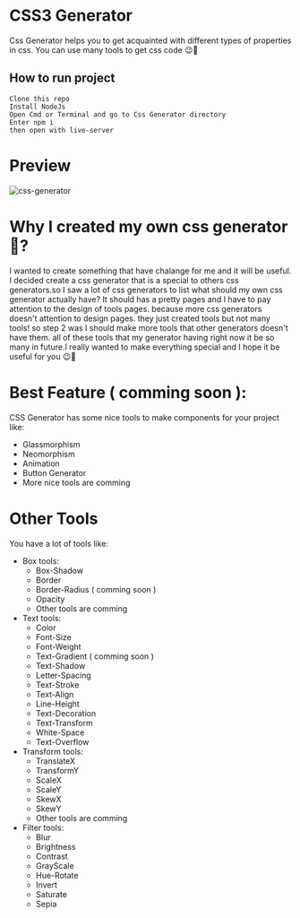 # CSS3 Generator
Css Generator helps you to get acquainted with different types of properties in css. You can use many tools to get css code 😉🧨

## How to run project
    Clone this repo 
    Install NodeJs
    Open Cmd or Terminal and go to Css Generator directory
    Enter npm i
    then open with live-server

# Preview
![css-generator](https://user-images.githubusercontent.com/89915857/137693802-0738bc64-ca17-41fd-ac1b-fb8dcbe7855c.png)

# Why I created my own css generator 🤔?
I wanted to create something that have chalange  for me and it will be useful. I decided create a css generator that is a special to others css generators.so I saw a lot of css generators to list what should my own css generator actually have? It should has a pretty pages and I have to pay attention to the design of tools pages. because more css generators doesn't attention to design pages. they just created tools but not many tools! so step 2 was I should make more tools that other generators doesn't have them. all of these tools that my generator having right now it be so many in future.I really wanted to make everything special and I hope it be useful for you 😉🤞

# Best Feature ( comming soon ):
CSS Generator has some nice tools to make components for your project like:
- Glassmorphism
- Neomorphism
- Animation
- Button Generator
- More nice tools are comming

# Other Tools
You have a lot of tools like:
- Box tools:
  - Box-Shadow
  - Border
  - Border-Radius ( comming soon )
  - Opacity
  - Other tools are comming
- Text tools:
  - Color
  - Font-Size
  - Font-Weight
  - Text-Gradient ( comming soon )
  - Text-Shadow
  - Letter-Spacing
  - Text-Stroke
  - Text-Align
  - Line-Height
  - Text-Decoration
  - Text-Transform
  - White-Space
  - Text-Overflow
- Transform tools:
  - TranslateX
  - TransformY
  - ScaleX
  - ScaleY
  - SkewX
  - SkewY
  - Other tools are comming
- Filter tools:
  - Blur
  - Brightness
  - Contrast
  - GrayScale
  - Hue-Rotate
  - Invert
  - Saturate
  - Sepia
